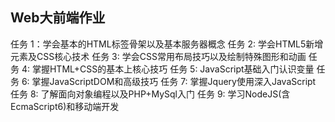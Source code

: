 ## Web大前端作业
   任务 1：学会基本的HTML标签骨架以及基本服务器概念
   任务 2: 学会HTML5新增元素及CSS核心技术
   任务 3: 学会CSS常用布局技巧以及绘制特殊图形和动画
   任务 4: 掌握HTML+CSS的基本上核心技巧
   任务 5: JavaScript基础入门认识变量
   任务 6: 掌握JavaScriptDOM和高级技巧
   任务 7: 掌握Jquery使用深入JavaScript
   任务 8: 了解面向对象编程以及PHP+MySql入门
   任务 9: 学习NodeJS(含EcmaScript6)和移动端开发
